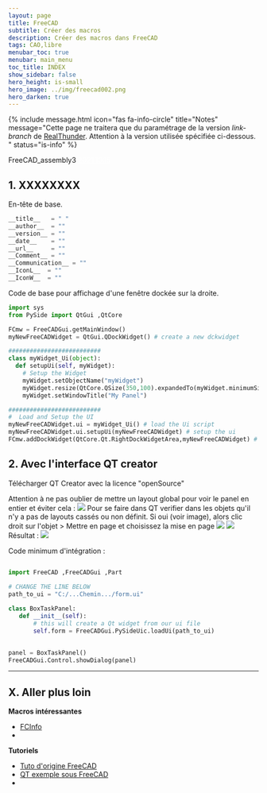 ```yaml
---
layout: page
title: FreeCAD
subtitle: Créer des macros
description: Créer des macros dans FreeCAD
tags: CAO,libre
menubar_toc: true
menubar: main_menu
toc_title: INDEX
show_sidebar: false
hero_height: is-small
hero_image: ../img/freecad002.png
hero_darken: true
---
```


{% include message.html 
icon="fas fa-info-circle"
title="Notes"
message="Cette page ne traitera que du paramétrage de la version *link-branch* de [RealThunder](https://github.com/realthunder/FreeCAD_assembly3). Attention à la version utilisée spécifiée ci-dessous. " 
status="is-info" %}

<div class="control">
   <div class="tags has-addons">
        <span class="tag is-dark is-medium">FreeCAD_assembly3</span>
        <span class="tag is-info is-medium has-text-black"><a href="https://github.com/realthunder/FreeCAD_assembly3/releases/tag/0.11" style="color:white">2021.10.15</a></span>
        <span class="tag is-dark is-medium">
            <p class="icon">
                <i class="fab fa-github"></i>
            </p>
        </span>
    </div>
</div>

## 1. XXXXXXXX

En-tête de base.
```python
__title__   = " "
__author__  = ""
__version__ = ""
__date__    = ""
__url__     = ""
__Comment__ = ""
__Communication__ = ""
__IconL__  = ""
__IconW__  = ""
```
Code de base pour affichage d'une fenêtre dockée sur la droite.
``` python
import sys
from PySide import QtGui ,QtCore 

FCmw = FreeCADGui.getMainWindow()
myNewFreeCADWidget = QtGui.QDockWidget() # create a new dckwidget

##########################
class myWidget_Ui(object):
  def setupUi(self, myWidget):
    # Setup the Widget
    myWidget.setObjectName("myWidget")
    myWidget.resize(QtCore.QSize(350,100).expandedTo(myWidget.minimumSizeHint())) # sets size of the widget
    myWidget.setWindowTitle("My Panel")

##########################
#  Load and Setup the UI
myNewFreeCADWidget.ui = myWidget_Ui() # load the Ui script
myNewFreeCADWidget.ui.setupUi(myNewFreeCADWidget) # setup the ui
FCmw.addDockWidget(QtCore.Qt.RightDockWidgetArea,myNewFreeCADWidget) # add the widget to the main window
```



## 2. Avec l'interface QT creator

Télécharger QT Creator avec la licence "openSource"

Attention à ne pas oublier de mettre un layout global pour voir le panel en entier et éviter cela : 
![](2022-01-04-14-50-16.png)
Pour se faire dans QT verifier dans les objets qu'il n'y a pas de layouts cassés ou non définit. Si oui (voir image), alors clic droit sur l'objet > Mettre en page et choisissez la mise en page
![](2022-01-04-15-00-32.png)
![](2022-01-04-15-01-25.png)
Résultat : ![](2022-01-04-15-13-09.png)

Code minimum d'intégration :

``` python

import FreeCAD ,FreeCADGui ,Part

# CHANGE THE LINE BELOW
path_to_ui = "C:/...Chemin.../form.ui"
 
class BoxTaskPanel:
   def __init__(self):
       # this will create a Qt widget from our ui file
       self.form = FreeCADGui.PySideUic.loadUi(path_to_ui)

        
panel = BoxTaskPanel()
FreeCADGui.Control.showDialog(panel)

``` 


---
## X. Aller plus loin

**Macros intéressantes**

- [FCInfo](https://wiki.freecadweb.org/Macro_FCInfo/fr)
- 

**Tutoriels**

- [Tuto d'origine FreeCAD](https://wiki.freecadweb.org/Manual:Creating_interface_tools)
- [QT exemple sous FreeCAD](https://wiki.freecadweb.org/Qt_Example)
- 
